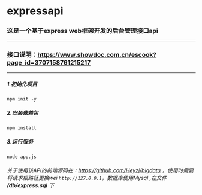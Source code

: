 # expressapi
### 这是一个基于express web框架开发的后台管理接口api
---  
### 接口说明：https://www.showdoc.com.cn/escook?page_id=3707158761215217
--- 

##### 1.初始化项目 

`npm init -y`

##### 2.安装依赖包 

`npm install`

##### 3.运行服务 

`node app.js`

###### 关于使用该API的前端源码在：https://github.com/Heyzj/bigdata ，使用时需要将请求根路径更换wei `http://127.0.0.1`，数据库使用Mysql ,在文件 **/db/express.sql** 下
